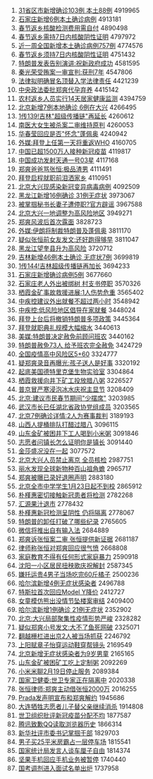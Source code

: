 1. [31省区市新增确诊103例 本土88例](http://www.baidu.com/baidu?cl=3&tn=SE_baiduhomet8_jmjb7mjw&rsv_dl=fyb_top&fr=top1000&wd=31%CA%A1%C7%F8%CA%D0%D0%C2%D4%F6%C8%B7%D5%EF103%C0%FD%20%B1%BE%CD%C188%C0%FD) 4919965
1. [石家庄新增6例本土确诊病例](http://www.baidu.com/baidu?cl=3&tn=SE_baiduhomet8_jmjb7mjw&rsv_dl=fyb_top&fr=top1000&wd=%CA%AF%BC%D2%D7%AF%D0%C2%D4%F66%C0%FD%B1%BE%CD%C1%C8%B7%D5%EF%B2%A1%C0%FD) 4913181
1. [春节返乡核酸检测费用需自付](http://www.baidu.com/baidu?cl=3&tn=SE_baiduhomet8_jmjb7mjw&rsv_dl=fyb_top&fr=top1000&wd=%B4%BA%BD%DA%B7%B5%CF%E7%BA%CB%CB%E1%BC%EC%B2%E2%B7%D1%D3%C3%D0%E8%D7%D4%B8%B6) 4890498
1. [春节返乡需持7日内核酸阴性证明](http://www.baidu.com/baidu?cl=3&tn=SE_baiduhomet8_jmjb7mjw&rsv_dl=fyb_top&fr=top1000&wd=%B4%BA%BD%DA%B7%B5%CF%E7%D0%E8%B3%D67%C8%D5%C4%DA%BA%CB%CB%E1%D2%F5%D0%D4%D6%A4%C3%F7) 4797972
1. [近一周全国新增本土确诊病例757例](http://www.baidu.com/baidu?cl=3&tn=SE_baiduhomet8_jmjb7mjw&rsv_dl=fyb_top&fr=top1000&wd=%BD%FC%D2%BB%D6%DC%C8%AB%B9%FA%D0%C2%D4%F6%B1%BE%CD%C1%C8%B7%D5%EF%B2%A1%C0%FD757%C0%FD) 4774576
1. [春节返乡须持7日内核酸阴性证明](http://www.baidu.com/baidu?cl=3&tn=SE_baiduhomet8_jmjb7mjw&rsv_dl=fyb_top&fr=top1000&wd=%B4%BA%BD%DA%B7%B5%CF%E7%D0%EB%B3%D67%C8%D5%C4%DA%BA%CB%CB%E1%D2%F5%D0%D4%D6%A4%C3%F7) 4751432
1. [特朗普发表告别演讲:祝新政府成功](http://www.baidu.com/baidu?cl=3&tn=SE_baiduhomet8_jmjb7mjw&rsv_dl=fyb_top&fr=top1000&wd=%CC%D8%C0%CA%C6%D5%B7%A2%B1%ED%B8%E6%B1%F0%D1%DD%BD%B2%3A%D7%A3%D0%C2%D5%FE%B8%AE%B3%C9%B9%A6) 4581595
1. [秦光荣受贿案一审宣判:获刑7年](http://www.baidu.com/baidu?cl=3&tn=SE_baiduhomet8_jmjb7mjw&rsv_dl=fyb_top&fr=top1000&wd=%C7%D8%B9%E2%C8%D9%CA%DC%BB%DF%B0%B8%D2%BB%C9%F3%D0%FB%C5%D0%3A%BB%F1%D0%CC7%C4%EA) 4547806
1. [法律拟明确冒名顶替入学法律责任](http://www.baidu.com/baidu?cl=3&tn=SE_baiduhomet8_jmjb7mjw&rsv_dl=fyb_top&fr=top1000&wd=%B7%A8%C2%C9%C4%E2%C3%F7%C8%B7%C3%B0%C3%FB%B6%A5%CC%E6%C8%EB%D1%A7%B7%A8%C2%C9%D4%F0%C8%CE) 4421239
1. [中央政法委批郑爽代孕弃养](http://www.baidu.com/baidu?cl=3&tn=SE_baiduhomet8_jmjb7mjw&rsv_dl=fyb_top&fr=top1000&wd=%D6%D0%D1%EB%D5%FE%B7%A8%CE%AF%C5%FA%D6%A3%CB%AC%B4%FA%D4%D0%C6%FA%D1%F8) 4415142
1. [农村返乡人员实行14天居家健康监测](http://www.baidu.com/baidu?cl=3&tn=SE_baiduhomet8_jmjb7mjw&rsv_dl=fyb_top&fr=top1000&wd=%C5%A9%B4%E5%B7%B5%CF%E7%C8%CB%D4%B1%CA%B5%D0%D014%CC%EC%BE%D3%BC%D2%BD%A1%BF%B5%BC%E0%B2%E2) 4394759
1. [北京新增7例本地确诊 6例在大兴](http://www.baidu.com/baidu?cl=3&tn=SE_baiduhomet8_jmjb7mjw&rsv_dl=fyb_top&fr=top1000&wd=%B1%B1%BE%A9%D0%C2%D4%F67%C0%FD%B1%BE%B5%D8%C8%B7%D5%EF%206%C0%FD%D4%DA%B4%F3%D0%CB) 4266495
1. [1传139!吉林"超级传播链"再延长](http://www.baidu.com/baidu?cl=3&tn=SE_baiduhomet8_jmjb7mjw&rsv_dl=fyb_top&fr=top1000&wd=1%B4%AB139%21%BC%AA%C1%D6%22%B3%AC%BC%B6%B4%AB%B2%A5%C1%B4%22%D4%D9%D1%D3%B3%A4) 4260612
1. [南医大女生被杀案二审维持原判](http://www.baidu.com/baidu?cl=3&tn=SE_baiduhomet8_jmjb7mjw&rsv_dl=fyb_top&fr=top1000&wd=%C4%CF%D2%BD%B4%F3%C5%AE%C9%FA%B1%BB%C9%B1%B0%B8%B6%FE%C9%F3%CE%AC%B3%D6%D4%AD%C5%D0) 4260053
1. [华春莹回应是否"怀念"蓬佩奥](http://www.baidu.com/baidu?cl=3&tn=SE_baiduhomet8_jmjb7mjw&rsv_dl=fyb_top&fr=top1000&wd=%BB%AA%B4%BA%D3%A8%BB%D8%D3%A6%CA%C7%B7%F1%22%BB%B3%C4%EE%22%C5%EE%C5%E5%B0%C2) 4240942
1. [外媒:拜登上任第一天将重返WHO](http://www.baidu.com/baidu?cl=3&tn=SE_baiduhomet8_jmjb7mjw&rsv_dl=fyb_top&fr=top1000&wd=%CD%E2%C3%BD%3A%B0%DD%B5%C7%C9%CF%C8%CE%B5%DA%D2%BB%CC%EC%BD%AB%D6%D8%B7%B5WHO) 4160705
1. [中国已超1500万人接种新冠疫苗](http://www.baidu.com/baidu?cl=3&tn=SE_baiduhomet8_jmjb7mjw&rsv_dl=fyb_top&fr=top1000&wd=%D6%D0%B9%FA%D2%D1%B3%AC1500%CD%F2%C8%CB%BD%D3%D6%D6%D0%C2%B9%DA%D2%DF%C3%E7) 4119817
1. [中国成功发射天通一号03星](http://www.baidu.com/baidu?cl=3&tn=SE_baiduhomet8_jmjb7mjw&rsv_dl=fyb_top&fr=top1000&wd=%D6%D0%B9%FA%B3%C9%B9%A6%B7%A2%C9%E4%CC%EC%CD%A8%D2%BB%BA%C503%D0%C7) 4117168
1. [郑爽爸爸骂张恒:极品渣男](http://www.baidu.com/baidu?cl=3&tn=SE_baiduhomet8_jmjb7mjw&rsv_dl=fyb_top&fr=top1000&wd=%D6%A3%CB%AC%B0%D6%B0%D6%C2%EE%D5%C5%BA%E3%3A%BC%AB%C6%B7%D4%FC%C4%D0) 4111491
1. [拜登启程就职前泪洒家乡](http://www.baidu.com/baidu?cl=3&tn=SE_baiduhomet8_jmjb7mjw&rsv_dl=fyb_top&fr=top1000&wd=%B0%DD%B5%C7%C6%F4%B3%CC%BE%CD%D6%B0%C7%B0%C0%E1%C8%F7%BC%D2%CF%E7) 4110951
1. [北京大兴现感染新冠变异病毒病例](http://www.baidu.com/baidu?cl=3&tn=SE_baiduhomet8_jmjb7mjw&rsv_dl=fyb_top&fr=top1000&wd=%B1%B1%BE%A9%B4%F3%D0%CB%CF%D6%B8%D0%C8%BE%D0%C2%B9%DA%B1%E4%D2%EC%B2%A1%B6%BE%B2%A1%C0%FD) 4092509
1. [黑龙江新增16例确诊 31例无症状](http://www.baidu.com/baidu?cl=3&tn=SE_baiduhomet8_jmjb7mjw&rsv_dl=fyb_top&fr=top1000&wd=%BA%DA%C1%FA%BD%AD%D0%C2%D4%F616%C0%FD%C8%B7%D5%EF%2031%C0%FD%CE%DE%D6%A2%D7%B4) 3973067
1. [被掌掴秘书长妻子遭停职?官方辟谣](http://www.baidu.com/baidu?cl=3&tn=SE_baiduhomet8_jmjb7mjw&rsv_dl=fyb_top&fr=top1000&wd=%B1%BB%D5%C6%DE%E2%C3%D8%CA%E9%B3%A4%C6%DE%D7%D3%D4%E2%CD%A3%D6%B0%3F%B9%D9%B7%BD%B1%D9%D2%A5) 3967588
1. [北京大兴一地调整为高风险地区](http://www.baidu.com/baidu?cl=3&tn=SE_baiduhomet8_jmjb7mjw&rsv_dl=fyb_top&fr=top1000&wd=%B1%B1%BE%A9%B4%F3%D0%CB%D2%BB%B5%D8%B5%F7%D5%FB%CE%AA%B8%DF%B7%E7%CF%D5%B5%D8%C7%F8) 3949271
1. [郑爽风波后首次露面](http://www.baidu.com/baidu?cl=3&tn=SE_baiduhomet8_jmjb7mjw&rsv_dl=fyb_top&fr=top1000&wd=%D6%A3%CB%AC%B7%E7%B2%A8%BA%F3%CA%D7%B4%CE%C2%B6%C3%E6) 3828723
1. [外媒:伊朗将制裁特朗普及蓬佩奥](http://www.baidu.com/baidu?cl=3&tn=SE_baiduhomet8_jmjb7mjw&rsv_dl=fyb_top&fr=top1000&wd=%CD%E2%C3%BD%3A%D2%C1%C0%CA%BD%AB%D6%C6%B2%C3%CC%D8%C0%CA%C6%D5%BC%B0%C5%EE%C5%E5%B0%C2) 3811170
1. [疑似张恒前女友发文:还好跑得够早](http://www.baidu.com/baidu?cl=3&tn=SE_baiduhomet8_jmjb7mjw&rsv_dl=fyb_top&fr=top1000&wd=%D2%C9%CB%C6%D5%C5%BA%E3%C7%B0%C5%AE%D3%D1%B7%A2%CE%C4%3A%BB%B9%BA%C3%C5%DC%B5%C3%B9%BB%D4%E7) 3811047
1. [黑龙江望奎县升为高风险](http://www.baidu.com/baidu?cl=3&tn=SE_baiduhomet8_jmjb7mjw&rsv_dl=fyb_top&fr=top1000&wd=%BA%DA%C1%FA%BD%AD%CD%FB%BF%FC%CF%D8%C9%FD%CE%AA%B8%DF%B7%E7%CF%D5) 3720712
1. [吉林新增46例本土确诊 无症状7例](http://www.baidu.com/baidu?cl=3&tn=SE_baiduhomet8_jmjb7mjw&rsv_dl=fyb_top&fr=top1000&wd=%BC%AA%C1%D6%D0%C2%D4%F646%C0%FD%B1%BE%CD%C1%C8%B7%D5%EF%20%CE%DE%D6%A2%D7%B47%C0%FD) 3699819
1. [1传144!吉林超级传播链再加长](http://www.baidu.com/baidu?cl=3&tn=SE_baiduhomet8_jmjb7mjw&rsv_dl=fyb_top&fr=top1000&wd=1%B4%AB144%21%BC%AA%C1%D6%B3%AC%BC%B6%B4%AB%B2%A5%C1%B4%D4%D9%BC%D3%B3%A4) 3694233
1. [石家庄新增确诊病例5例](http://www.baidu.com/baidu?cl=3&tn=SE_baiduhomet8_jmjb7mjw&rsv_dl=fyb_top&fr=top1000&wd=%CA%AF%BC%D2%D7%AF%D0%C2%D4%F6%C8%B7%D5%EF%B2%A1%C0%FD5%C0%FD) 3677660
1. [石家庄老人外出被绑树 村支书停职](http://www.baidu.com/baidu?cl=3&tn=SE_baiduhomet8_jmjb7mjw&rsv_dl=fyb_top&fr=top1000&wd=%CA%AF%BC%D2%D7%AF%C0%CF%C8%CB%CD%E2%B3%F6%B1%BB%B0%F3%CA%F7%20%B4%E5%D6%A7%CA%E9%CD%A3%D6%B0) 3570326
1. [栖霞金矿事故救援进展:1人伤势危重](http://www.baidu.com/baidu?cl=3&tn=SE_baiduhomet8_jmjb7mjw&rsv_dl=fyb_top&fr=top1000&wd=%C6%DC%CF%BC%BD%F0%BF%F3%CA%C2%B9%CA%BE%C8%D4%AE%BD%F8%D5%B9%3A1%C8%CB%C9%CB%CA%C6%CE%A3%D6%D8) 3565402
1. [中疾控建议外出就餐不超过两小时](http://www.baidu.com/baidu?cl=3&tn=SE_baiduhomet8_jmjb7mjw&rsv_dl=fyb_top&fr=top1000&wd=%D6%D0%BC%B2%BF%D8%BD%A8%D2%E9%CD%E2%B3%F6%BE%CD%B2%CD%B2%BB%B3%AC%B9%FD%C1%BD%D0%A1%CA%B1) 3548942
1. [中疾控:低风险地区倡导在家就餐](http://www.baidu.com/baidu?cl=3&tn=SE_baiduhomet8_jmjb7mjw&rsv_dl=fyb_top&fr=top1000&wd=%D6%D0%BC%B2%BF%D8%3A%B5%CD%B7%E7%CF%D5%B5%D8%C7%F8%B3%AB%B5%BC%D4%DA%BC%D2%BE%CD%B2%CD) 3448024
1. [拜登上台后将撤销特朗普多项政策](http://www.baidu.com/baidu?cl=3&tn=SE_baiduhomet8_jmjb7mjw&rsv_dl=fyb_top&fr=top1000&wd=%B0%DD%B5%C7%C9%CF%CC%A8%BA%F3%BD%AB%B3%B7%CF%FA%CC%D8%C0%CA%C6%D5%B6%E0%CF%EE%D5%FE%B2%DF) 3445364
1. [拜登就职典礼规模大幅缩水](http://www.baidu.com/baidu?cl=3&tn=SE_baiduhomet8_jmjb7mjw&rsv_dl=fyb_top&fr=top1000&wd=%B0%DD%B5%C7%BE%CD%D6%B0%B5%E4%C0%F1%B9%E6%C4%A3%B4%F3%B7%F9%CB%F5%CB%AE) 3440613
1. [美媒:特朗普决定赦免前顾问班农](http://www.baidu.com/baidu?cl=3&tn=SE_baiduhomet8_jmjb7mjw&rsv_dl=fyb_top&fr=top1000&wd=%C3%C0%C3%BD%3A%CC%D8%C0%CA%C6%D5%BE%F6%B6%A8%C9%E2%C3%E2%C7%B0%B9%CB%CE%CA%B0%E0%C5%A9) 3440162
1. [特朗普赦免73人 给予班农完全赦免](http://www.baidu.com/baidu?cl=3&tn=SE_baiduhomet8_jmjb7mjw&rsv_dl=fyb_top&fr=top1000&wd=%CC%D8%C0%CA%C6%D5%C9%E2%C3%E273%C8%CB%20%B8%F8%D3%E8%B0%E0%C5%A9%CD%EA%C8%AB%C9%E2%C3%E2) 3424729
1. [全国疫情高中风险区5+60](http://www.baidu.com/baidu?cl=3&tn=SE_baiduhomet8_jmjb7mjw&rsv_dl=fyb_top&fr=top1000&wd=%C8%AB%B9%FA%D2%DF%C7%E9%B8%DF%D6%D0%B7%E7%CF%D5%C7%F85%2B60) 3324777
1. [疑郑爽录音再曝光:孩子送人是好事](http://www.baidu.com/baidu?cl=3&tn=SE_baiduhomet8_jmjb7mjw&rsv_dl=fyb_top&fr=top1000&wd=%D2%C9%D6%A3%CB%AC%C2%BC%D2%F4%D4%D9%C6%D8%B9%E2%3A%BA%A2%D7%D3%CB%CD%C8%CB%CA%C7%BA%C3%CA%C2) 3320192
1. [起底美国德特里克堡生物实验室](http://www.baidu.com/baidu?cl=3&tn=SE_baiduhomet8_jmjb7mjw&rsv_dl=fyb_top&fr=top1000&wd=%C6%F0%B5%D7%C3%C0%B9%FA%B5%C2%CC%D8%C0%EF%BF%CB%B1%A4%C9%FA%CE%EF%CA%B5%D1%E9%CA%D2) 3304864
1. [栖霞救援向井下矿工投放腊八粥](http://www.baidu.com/baidu?cl=3&tn=SE_baiduhomet8_jmjb7mjw&rsv_dl=fyb_top&fr=top1000&wd=%C6%DC%CF%BC%BE%C8%D4%AE%CF%F2%BE%AE%CF%C2%BF%F3%B9%A4%CD%B6%B7%C5%C0%B0%B0%CB%D6%E0) 3226527
1. [普京冒严寒浸泡冰水庆祝主显节](http://www.baidu.com/baidu?cl=3&tn=SE_baiduhomet8_jmjb7mjw&rsv_dl=fyb_top&fr=top1000&wd=%C6%D5%BE%A9%C3%B0%D1%CF%BA%AE%BD%FE%C5%DD%B1%F9%CB%AE%C7%EC%D7%A3%D6%F7%CF%D4%BD%DA) 3208409
1. [北京:建议市民春节期间"少摆席"](http://www.baidu.com/baidu?cl=3&tn=SE_baiduhomet8_jmjb7mjw&rsv_dl=fyb_top&fr=top1000&wd=%B1%B1%BE%A9%3A%BD%A8%D2%E9%CA%D0%C3%F1%B4%BA%BD%DA%C6%DA%BC%E4%22%C9%D9%B0%DA%CF%AF%22) 3203985
1. [武汉市长已任湖北省政协党组成员](http://www.baidu.com/baidu?cl=3&tn=SE_baiduhomet8_jmjb7mjw&rsv_dl=fyb_top&fr=top1000&wd=%CE%E4%BA%BA%CA%D0%B3%A4%D2%D1%C8%CE%BA%FE%B1%B1%CA%A1%D5%FE%D0%AD%B5%B3%D7%E9%B3%C9%D4%B1) 3203565
1. [北京7例确诊详情:2人为赛事裁判](http://www.baidu.com/baidu?cl=3&tn=SE_baiduhomet8_jmjb7mjw&rsv_dl=fyb_top&fr=top1000&wd=%B1%B1%BE%A97%C0%FD%C8%B7%D5%EF%CF%EA%C7%E9%3A2%C8%CB%CE%AA%C8%FC%CA%C2%B2%C3%C5%D0) 3189193
1. [山西人提桶排队打醋过腊八](http://www.baidu.com/baidu?cl=3&tn=SE_baiduhomet8_jmjb7mjw&rsv_dl=fyb_top&fr=top1000&wd=%C9%BD%CE%F7%C8%CB%CC%E1%CD%B0%C5%C5%B6%D3%B4%F2%B4%D7%B9%FD%C0%B0%B0%CB) 3096115
1. [山东金矿被困井下工人喝到小米粥](http://www.baidu.com/baidu?cl=3&tn=SE_baiduhomet8_jmjb7mjw&rsv_dl=fyb_top&fr=top1000&wd=%C9%BD%B6%AB%BD%F0%BF%F3%B1%BB%C0%A7%BE%AE%CF%C2%B9%A4%C8%CB%BA%C8%B5%BD%D0%A1%C3%D7%D6%E0) 3091846
1. [志愿者问镇长怎么证明你是镇长](http://www.baidu.com/baidu?cl=3&tn=SE_baiduhomet8_jmjb7mjw&rsv_dl=fyb_top&fr=top1000&wd=%D6%BE%D4%B8%D5%DF%CE%CA%D5%F2%B3%A4%D4%F5%C3%B4%D6%A4%C3%F7%C4%E3%CA%C7%D5%F2%B3%A4) 3091440
1. [金莎盛况没在一起](http://www.baidu.com/baidu?cl=3&tn=SE_baiduhomet8_jmjb7mjw&rsv_dl=fyb_top&fr=top1000&wd=%BD%F0%C9%AF%CA%A2%BF%F6%C3%BB%D4%DA%D2%BB%C6%F0) 3077572
1. [北京大兴人员禁止离京 全员核检](http://www.baidu.com/baidu?cl=3&tn=SE_baiduhomet8_jmjb7mjw&rsv_dl=fyb_top&fr=top1000&wd=%B1%B1%BE%A9%B4%F3%D0%CB%C8%CB%D4%B1%BD%FB%D6%B9%C0%EB%BE%A9%20%C8%AB%D4%B1%BA%CB%BC%EC) 2987751
1. [丽水发现全球新物种百山祖角蟾](http://www.baidu.com/baidu?cl=3&tn=SE_baiduhomet8_jmjb7mjw&rsv_dl=fyb_top&fr=top1000&wd=%C0%F6%CB%AE%B7%A2%CF%D6%C8%AB%C7%F2%D0%C2%CE%EF%D6%D6%B0%D9%C9%BD%D7%E6%BD%C7%F3%B8) 2965717
1. [郑爽被曝已录好退圈声明](http://www.baidu.com/baidu?cl=3&tn=SE_baiduhomet8_jmjb7mjw&rsv_dl=fyb_top&fr=top1000&wd=%D6%A3%CB%AC%B1%BB%C6%D8%D2%D1%C2%BC%BA%C3%CD%CB%C8%A6%C9%F9%C3%F7) 2883180
1. [北京全市中学学生1月23日起不到校](http://www.baidu.com/baidu?cl=3&tn=SE_baiduhomet8_jmjb7mjw&rsv_dl=fyb_top&fr=top1000&wd=%B1%B1%BE%A9%C8%AB%CA%D0%D6%D0%D1%A7%D1%A7%C9%FA1%D4%C223%C8%D5%C6%F0%B2%BB%B5%BD%D0%A3) 2865912
1. [朴槿惠密切接触新冠患者将检测](http://www.baidu.com/baidu?cl=3&tn=SE_baiduhomet8_jmjb7mjw&rsv_dl=fyb_top&fr=top1000&wd=%C6%D3%E9%C8%BB%DD%C3%DC%C7%D0%BD%D3%B4%A5%D0%C2%B9%DA%BB%BC%D5%DF%BD%AB%BC%EC%B2%E2) 2782268
1. [汇源果汁退市](http://www.baidu.com/baidu?cl=3&tn=SE_baiduhomet8_jmjb7mjw&rsv_dl=fyb_top&fr=top1000&wd=%BB%E3%D4%B4%B9%FB%D6%AD%CD%CB%CA%D0) 2778432
1. [朴槿惠新冠检测呈阴性 仍将隔离](http://www.baidu.com/baidu?cl=3&tn=SE_baiduhomet8_jmjb7mjw&rsv_dl=fyb_top&fr=top1000&wd=%C6%D3%E9%C8%BB%DD%D0%C2%B9%DA%BC%EC%B2%E2%B3%CA%D2%F5%D0%D4%20%C8%D4%BD%AB%B8%F4%C0%EB) 2778067
1. [特朗普的卸任打破了哪些纪录](http://www.baidu.com/baidu?cl=3&tn=SE_baiduhomet8_jmjb7mjw&rsv_dl=fyb_top&fr=top1000&wd=%CC%D8%C0%CA%C6%D5%B5%C4%D0%B6%C8%CE%B4%F2%C6%C6%C1%CB%C4%C4%D0%A9%BC%CD%C2%BC) 2765605
1. [微信将推出自有输入法](http://www.baidu.com/baidu?cl=3&tn=SE_baiduhomet8_jmjb7mjw&rsv_dl=fyb_top&fr=top1000&wd=%CE%A2%D0%C5%BD%AB%CD%C6%B3%F6%D7%D4%D3%D0%CA%E4%C8%EB%B7%A8) 2684889
1. [郑爽诉张恒案二审 张恒提供新证据](http://www.baidu.com/baidu?cl=3&tn=SE_baiduhomet8_jmjb7mjw&rsv_dl=fyb_top&fr=top1000&wd=%D6%A3%CB%AC%CB%DF%D5%C5%BA%E3%B0%B8%B6%FE%C9%F3%20%D5%C5%BA%E3%CC%E1%B9%A9%D0%C2%D6%A4%BE%DD) 2681187
1. [律师称张恒对郑爽回应很气愤](http://www.baidu.com/baidu?cl=3&tn=SE_baiduhomet8_jmjb7mjw&rsv_dl=fyb_top&fr=top1000&wd=%C2%C9%CA%A6%B3%C6%D5%C5%BA%E3%B6%D4%D6%A3%CB%AC%BB%D8%D3%A6%BA%DC%C6%F8%B7%DF) 2668808
1. [家庭教育不得有任何形式家庭暴力](http://www.baidu.com/baidu?cl=3&tn=SE_baiduhomet8_jmjb7mjw&rsv_dl=fyb_top&fr=top1000&wd=%BC%D2%CD%A5%BD%CC%D3%FD%B2%BB%B5%C3%D3%D0%C8%CE%BA%CE%D0%CE%CA%BD%BC%D2%CD%A5%B1%A9%C1%A6) 2590918
1. [沈阳一小区居民扭秧歌庆祝解封](http://www.baidu.com/baidu?cl=3&tn=SE_baiduhomet8_jmjb7mjw&rsv_dl=fyb_top&fr=top1000&wd=%C9%F2%D1%F4%D2%BB%D0%A1%C7%F8%BE%D3%C3%F1%C5%A4%D1%ED%B8%E8%C7%EC%D7%A3%BD%E2%B7%E2) 2587345
1. [嫌托运贵4男子当场吃完60斤橘子](http://www.baidu.com/baidu?cl=3&tn=SE_baiduhomet8_jmjb7mjw&rsv_dl=fyb_top&fr=top1000&wd=%CF%D3%CD%D0%D4%CB%B9%F34%C4%D0%D7%D3%B5%B1%B3%A1%B3%D4%CD%EA60%BD%EF%E9%D9%D7%D3) 2500236
1. [哈尔滨新增4例无症状感染者](http://www.baidu.com/baidu?cl=3&tn=SE_baiduhomet8_jmjb7mjw&rsv_dl=fyb_top&fr=top1000&wd=%B9%FE%B6%FB%B1%F5%D0%C2%D4%F64%C0%FD%CE%DE%D6%A2%D7%B4%B8%D0%C8%BE%D5%DF) 2496788
1. [特斯拉首次回应Model Y降价](http://www.baidu.com/baidu?cl=3&tn=SE_baiduhomet8_jmjb7mjw&rsv_dl=fyb_top&fr=top1000&wd=%CC%D8%CB%B9%C0%AD%CA%D7%B4%CE%BB%D8%D3%A6Model%20Y%BD%B5%BC%DB) 2412727
1. [女童模仿熊出没情节坠楼案审结](http://www.baidu.com/baidu?cl=3&tn=SE_baiduhomet8_jmjb7mjw&rsv_dl=fyb_top&fr=top1000&wd=%C5%AE%CD%AF%C4%A3%B7%C2%D0%DC%B3%F6%C3%BB%C7%E9%BD%DA%D7%B9%C2%A5%B0%B8%C9%F3%BD%E1) 2409400
1. [哈尔滨新增1例确诊 21例无症状](http://www.baidu.com/baidu?cl=3&tn=SE_baiduhomet8_jmjb7mjw&rsv_dl=fyb_top&fr=top1000&wd=%B9%FE%B6%FB%B1%F5%D0%C2%D4%F61%C0%FD%C8%B7%D5%EF%2021%C0%FD%CE%DE%D6%A2%D7%B4) 2352902
1. [北京:大兴局部聚集性疫情形势严峻](http://www.baidu.com/baidu?cl=3&tn=SE_baiduhomet8_jmjb7mjw&rsv_dl=fyb_top&fr=top1000&wd=%B1%B1%BE%A9%3A%B4%F3%D0%CB%BE%D6%B2%BF%BE%DB%BC%AF%D0%D4%D2%DF%C7%E9%D0%CE%CA%C6%D1%CF%BE%FE) 2328282
1. [疑似郑爽小号发文:大不了鱼死网破](http://www.baidu.com/baidu?cl=3&tn=SE_baiduhomet8_jmjb7mjw&rsv_dl=fyb_top&fr=top1000&wd=%D2%C9%CB%C6%D6%A3%CB%AC%D0%A1%BA%C5%B7%A2%CE%C4%3A%B4%F3%B2%BB%C1%CB%D3%E3%CB%C0%CD%F8%C6%C6) 2325071
1. [翻越栅栏进出京2人被当场抓获](http://www.baidu.com/baidu?cl=3&tn=SE_baiduhomet8_jmjb7mjw&rsv_dl=fyb_top&fr=top1000&wd=%B7%AD%D4%BD%D5%A4%C0%B8%BD%F8%B3%F6%BE%A92%C8%CB%B1%BB%B5%B1%B3%A1%D7%A5%BB%F1) 2246792
1. [上阳赋章子怡穿运动鞋穿帮镜头](http://www.baidu.com/baidu?cl=3&tn=SE_baiduhomet8_jmjb7mjw&rsv_dl=fyb_top&fr=top1000&wd=%C9%CF%D1%F4%B8%B3%D5%C2%D7%D3%E2%F9%B4%A9%D4%CB%B6%AF%D0%AC%B4%A9%B0%EF%BE%B5%CD%B7) 2169549
1. [北京新增无症状感染者为9岁男童](http://www.baidu.com/baidu?cl=3&tn=SE_baiduhomet8_jmjb7mjw&rsv_dl=fyb_top&fr=top1000&wd=%B1%B1%BE%A9%D0%C2%D4%F6%CE%DE%D6%A2%D7%B4%B8%D0%C8%BE%D5%DF%CE%AA9%CB%EA%C4%D0%CD%AF) 2165165
1. [山东金矿被困矿工吃上定制粥](http://www.baidu.com/baidu?cl=3&tn=SE_baiduhomet8_jmjb7mjw&rsv_dl=fyb_top&fr=top1000&wd=%C9%BD%B6%AB%BD%F0%BF%F3%B1%BB%C0%A7%BF%F3%B9%A4%B3%D4%C9%CF%B6%A8%D6%C6%D6%E0) 2092269
1. [小米米聊2月19日停止服务](http://www.baidu.com/baidu?cl=3&tn=SE_baiduhomet8_jmjb7mjw&rsv_dl=fyb_top&fr=top1000&wd=%D0%A1%C3%D7%C3%D7%C1%C42%D4%C219%C8%D5%CD%A3%D6%B9%B7%FE%CE%F1) 2089384
1. [国家卫健委:世卫专家正在隔离中](http://www.baidu.com/baidu?cl=3&tn=SE_baiduhomet8_jmjb7mjw&rsv_dl=fyb_top&fr=top1000&wd=%B9%FA%BC%D2%CE%C0%BD%A1%CE%AF%3A%CA%C0%CE%C0%D7%A8%BC%D2%D5%FD%D4%DA%B8%F4%C0%EB%D6%D0) 2020338
1. [张恒律师:郑爽主动借张恒2000万](http://www.baidu.com/baidu?cl=3&tn=SE_baiduhomet8_jmjb7mjw&rsv_dl=fyb_top&fr=top1000&wd=%D5%C5%BA%E3%C2%C9%CA%A6%3A%D6%A3%CB%AC%D6%F7%B6%AF%BD%E8%D5%C5%BA%E32000%CD%F2) 2016255
1. [Prada发声明宣布和郑爽解约](http://www.baidu.com/baidu?cl=3&tn=SE_baiduhomet8_jmjb7mjw&rsv_dl=fyb_top&fr=top1000&wd=Prada%B7%A2%C9%F9%C3%F7%D0%FB%B2%BC%BA%CD%D6%A3%CB%AC%BD%E2%D4%BC) 1945686
1. [大连牺牲志愿者儿子替父亲继续消杀](http://www.baidu.com/baidu?cl=3&tn=SE_baiduhomet8_jmjb7mjw&rsv_dl=fyb_top&fr=top1000&wd=%B4%F3%C1%AC%CE%FE%C9%FC%D6%BE%D4%B8%D5%DF%B6%F9%D7%D3%CC%E6%B8%B8%C7%D7%BC%CC%D0%F8%CF%FB%C9%B1) 1914808
1. [世卫组织批评新冠疫苗分配不均](http://www.baidu.com/baidu?cl=3&tn=SE_baiduhomet8_jmjb7mjw&rsv_dl=fyb_top&fr=top1000&wd=%CA%C0%CE%C0%D7%E9%D6%AF%C5%FA%C6%C0%D0%C2%B9%DA%D2%DF%C3%E7%B7%D6%C5%E4%B2%BB%BE%F9) 1877587
1. [腾讯致歉QQ读取浏览器历史](http://www.baidu.com/baidu?cl=3&tn=SE_baiduhomet8_jmjb7mjw&rsv_dl=fyb_top&fr=top1000&wd=%CC%DA%D1%B6%D6%C2%C7%B8QQ%B6%C1%C8%A1%E4%AF%C0%C0%C6%F7%C0%FA%CA%B7) 1866314
1. [新华社评市委书记掌掴干部](http://www.baidu.com/baidu?cl=3&tn=SE_baiduhomet8_jmjb7mjw&rsv_dl=fyb_top&fr=top1000&wd=%D0%C2%BB%AA%C9%E7%C6%C0%CA%D0%CE%AF%CA%E9%BC%C7%D5%C6%DE%E2%B8%C9%B2%BF) 1829703
1. [男子买25平米房霸占一层停车场](http://www.baidu.com/baidu?cl=3&tn=SE_baiduhomet8_jmjb7mjw&rsv_dl=fyb_top&fr=top1000&wd=%C4%D0%D7%D3%C2%F225%C6%BD%C3%D7%B7%BF%B0%D4%D5%BC%D2%BB%B2%E3%CD%A3%B3%B5%B3%A1) 1815541
1. [国家统计局发言人谈车厘子自由](http://www.baidu.com/baidu?cl=3&tn=SE_baiduhomet8_jmjb7mjw&rsv_dl=fyb_top&fr=top1000&wd=%B9%FA%BC%D2%CD%B3%BC%C6%BE%D6%B7%A2%D1%D4%C8%CB%CC%B8%B3%B5%C0%E5%D7%D3%D7%D4%D3%C9) 1814374
1. [坚果手机回应手机业务被暂停](http://www.baidu.com/baidu?cl=3&tn=SE_baiduhomet8_jmjb7mjw&rsv_dl=fyb_top&fr=top1000&wd=%BC%E1%B9%FB%CA%D6%BB%FA%BB%D8%D3%A6%CA%D6%BB%FA%D2%B5%CE%F1%B1%BB%D4%DD%CD%A3) 1740440
1. [国考调剂进入面试名单出炉](http://www.baidu.com/baidu?cl=3&tn=SE_baiduhomet8_jmjb7mjw&rsv_dl=fyb_top&fr=top1000&wd=%B9%FA%BF%BC%B5%F7%BC%C1%BD%F8%C8%EB%C3%E6%CA%D4%C3%FB%B5%A5%B3%F6%C2%AF) 1737958